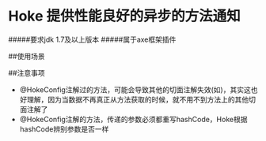 # Hoke  提供性能良好的异步的方法通知
#####要求jdk 1.7及以上版本
#####属于axe框架插件

##使用场景

##注意事项
* @HokeConfig注解过的方法，可能会导致其他的切面注解失效(如)，其实这也好理解，因为当数据不再真正从方法获取的时候，就不用不到方法上的其他切面注解了
* @HokeConfig注解的方法，传递的参数必须都重写hashCode，Hoke根据hashCode辨别参数是否一样
